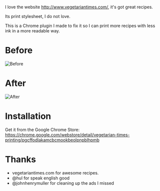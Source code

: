 I love the website http://www.vegetariantimes.com/, it's got great recipes.

Its print stylesheet, I do not love.

This is a Chrome plugin I made to fix it so I can print more recipes with less ink in a more readable way.

# Before

![Before](http://static.velvetcache.org/drop/github/vegetarian-times-print/before.png)

# After

![After](http://static.velvetcache.org/drop/github/vegetarian-times-print/after.png)

# Installation

Get it from the Google Chrome Store: https://chrome.google.com/webstore/detail/vegetarian-times-printing/pgcffodlakamcbcmookbeolpnpblhpmb

# Thanks

  * vegetariantimes.com for awesome recipes.
  * @hul for speak english good
  * @johnhenrymuller for cleaning up the ads I missed

